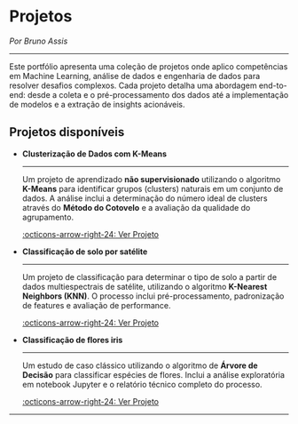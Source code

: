 # Projetos
*Por Bruno Assis*


---


Este portfólio apresenta uma coleção de projetos onde aplico competências em Machine Learning, análise de dados e engenharia de dados para resolver desafios complexos. Cada projeto detalha uma abordagem end-to-end: desde a coleta e o pré-processamento dos dados até a implementação de modelos e a extração de insights acionáveis.


## Projetos disponíveis

<div class="grid cards" markdown>

-   __Clusterização de Dados com K-Means__

    ---
    
    Um projeto de aprendizado **não supervisionado** utilizando o algoritmo **K-Means** para identificar grupos (clusters) naturais em um conjunto de dados. A análise inclui a determinação do número ideal de clusters através do **Método do Cotovelo** e a avaliação da qualidade do agrupamento.

    [:octicons-arrow-right-24: Ver Projeto](projeto/kmeans.md)

</div>

<div class="grid cards" markdown>

-   __Classificação de solo por satélite__

    ---

    Um projeto de classificação para determinar o tipo de solo a partir de dados multiespectrais de satélite, utilizando o algoritmo **K-Nearest Neighbors (KNN)**. O processo inclui pré-processamento, padronização de features e avaliação de performance.

    [:octicons-arrow-right-24: Ver Projeto](projeto/knn.md)

</div>

<div class="grid cards" markdown>

-   __Classificação de flores iris__

    ---
    
    Um estudo de caso clássico utilizando o algoritmo de **Árvore de Decisão**
    para classificar espécies de flores. Inclui a análise exploratória em notebook
    Jupyter e o relatório técnico completo do processo.

    [:octicons-arrow-right-24: Ver Projeto](projeto/main.md)

</div>

---